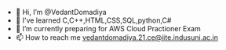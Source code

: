 - 👋 Hi, I’m @VedantDomadiya
- 👀 I've learned C,C++,HTML,CSS,SQL,python,C#
- 🌱 I’m currently preparing for AWS Cloud Practioner Exam
- 📫 How to reach me vedantdomadiya.21.ce@iite.indusuni.ac.in

